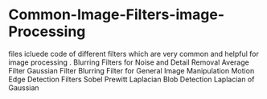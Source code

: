 # Common-Image-Filters-image-Processing
files icluede code of different filters which are  very common and helpful for image processing .
Blurring Filters for Noise and Detail Removal
Average Filter
Gaussian Filter
Blurring Filter for General Image Manipulation
Motion
Edge Detection Filters
Sobel
Prewitt
Laplacian
Blob Detection
Laplacian of Gaussian
